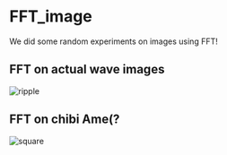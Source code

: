 # FFT_image

We did some random experiments on images using FFT!

## FFT on actual wave images
![ripple](https://cdn.discordapp.com/attachments/710883949819199549/853553818171080734/unknown.png)
## FFT on chibi Ame(?
![square](https://cdn.discordapp.com/attachments/844407581719789598/853546090766794762/unknown.png)
